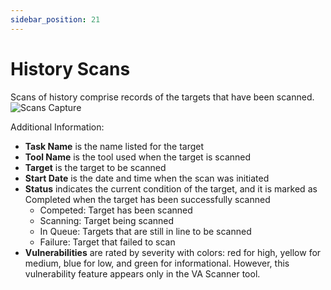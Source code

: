 ```yaml
---
sidebar_position: 21
---
```


# History Scans
Scans of history comprise records of the targets that have been scanned.
![Scans Capture](/img/capture/scans.png)

Additional Information:
- **Task Name** is the name listed for the target
- **Tool Name** is the tool used when the target is scanned
- **Target** is the target to be scanned
- **Start Date** is the date and time when the scan was initiated
- **Status** indicates the current condition of the target, and it is marked as Completed when the target has been successfully scanned
    - Competed: Target has been scanned
    - Scanning:  Target being scanned
    - In Queue: Targets that are still in line to be scanned
    - Failure: Target that failed to scan
- **Vulnerabilities** are rated by severity with colors: red for high, yellow for medium, blue for low, and green for informational. However, this vulnerability feature appears only in the VA Scanner tool.